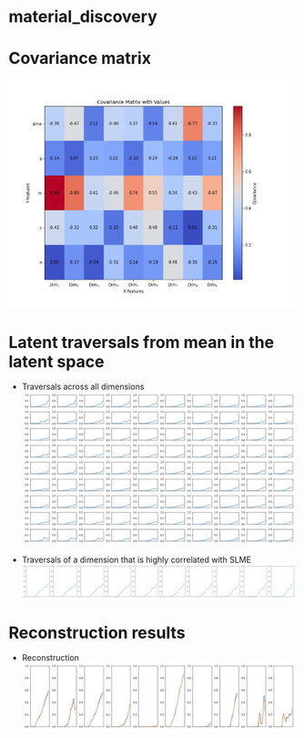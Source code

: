 # material_discovery

# Covariance matrix
![cov_mat](imgs/cov_mat_infer.png)

# Latent traversals from mean in the latent space

* Traversals across all dimensions
![all_latent_traversals](imgs/component_infer.png)

* Traversals of a dimension that is highly correlated with SLME
![specific_dim_traversals](imgs/component_infer_7.png)


# Reconstruction results

* Reconstruction
![reconstr](imgs/reconstr_infer.png)

